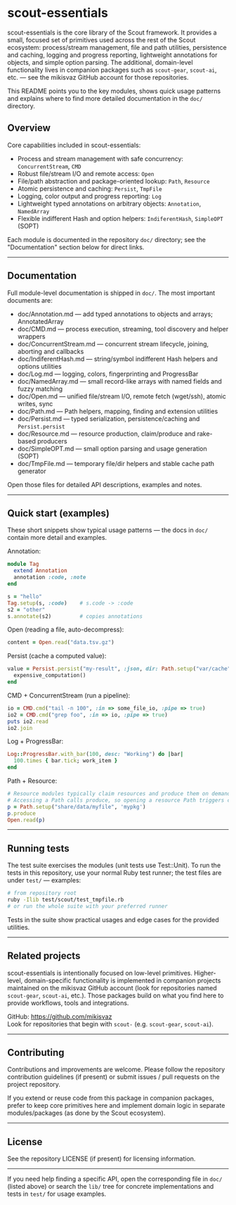 # scout-essentials

scout-essentials is the core library of the Scout framework. It provides a small, focused set of primitives used across the rest of the Scout ecosystem: process/stream management, file and path utilities, persistence and caching, logging and progress reporting, lightweight annotations for objects, and simple option parsing. The additional, domain-level functionality lives in companion packages such as `scout-gear`, `scout-ai`, etc. — see the mikisvaz GitHub account for those repositories.

This README points you to the key modules, shows quick usage patterns and explains where to find more detailed documentation in the `doc/` directory.

## Overview

Core capabilities included in scout-essentials:

- Process and stream management with safe concurrency: `ConcurrentStream`, `CMD`
- Robust file/stream I/O and remote access: `Open`
- File/path abstraction and package-oriented lookup: `Path`, `Resource`
- Atomic persistence and caching: `Persist`, `TmpFile`
- Logging, color output and progress reporting: `Log`
- Lightweight typed annotations on arbitrary objects: `Annotation`, `NamedArray`
- Flexible indifferent Hash and option helpers: `IndiferentHash`, `SimpleOPT` (SOPT)

Each module is documented in the repository `doc/` directory; see the "Documentation" section below for direct links.

---

## Documentation

Full module-level documentation is shipped in `doc/`. The most important documents are:

- doc/Annotation.md — add typed annotations to objects and arrays; AnnotatedArray
- doc/CMD.md — process execution, streaming, tool discovery and helper wrappers
- doc/ConcurrentStream.md — concurrent stream lifecycle, joining, aborting and callbacks
- doc/IndiferentHash.md — string/symbol indifferent Hash helpers and options utilities
- doc/Log.md — logging, colors, fingerprinting and ProgressBar
- doc/NamedArray.md — small record-like arrays with named fields and fuzzy matching
- doc/Open.md — unified file/stream I/O, remote fetch (wget/ssh), atomic writes, sync
- doc/Path.md — Path helpers, mapping, finding and extension utilities
- doc/Persist.md — typed serialization, persistence/caching and `Persist.persist`
- doc/Resource.md — resource production, claim/produce and rake-based producers
- doc/SimpleOPT.md — small option parsing and usage generation (SOPT)
- doc/TmpFile.md — temporary file/dir helpers and stable cache path generator

Open those files for detailed API descriptions, examples and notes.

---

## Quick start (examples)

These short snippets show typical usage patterns — the docs in `doc/` contain more detail and examples.

Annotation:
```ruby
module Tag
  extend Annotation
  annotation :code, :note
end

s = "hello"
Tag.setup(s, :code)    # s.code -> :code
s2 = "other"
s.annotate(s2)         # copies annotations
```

Open (reading a file, auto-decompress):
```ruby
content = Open.read("data.tsv.gz")
```

Persist (cache a computed value):
```ruby
value = Persist.persist("my-result", :json, dir: Path.setup("var/cache")) do
  expensive_computation()
end
```

CMD + ConcurrentStream (run a pipeline):
```ruby
io = CMD.cmd("tail -n 100", :in => some_file_io, :pipe => true)
io2 = CMD.cmd("grep foo", :in => io, :pipe => true)
puts io2.read
io2.join
```

Log + ProgressBar:
```ruby
Log::ProgressBar.with_bar(100, desc: "Working") do |bar|
  100.times { bar.tick; work_item }
end
```

Path + Resource:
```ruby
# Resource modules typically claim resources and produce them on demand.
# Accessing a Path calls produce, so opening a resource Path triggers creation.
p = Path.setup("share/data/myfile", 'mypkg')
p.produce
Open.read(p)
```

---

## Running tests

The test suite exercises the modules (unit tests use Test::Unit). To run the tests in this repository, use your normal Ruby test runner; the test files are under `test/` — examples:

```bash
# from repository root
ruby -Ilib test/scout/test_tmpfile.rb
# or run the whole suite with your preferred runner
```

Tests in the suite show practical usages and edge cases for the provided utilities.

---

## Related projects

scout-essentials is intentionally focused on low-level primitives. Higher-level, domain-specific functionality is implemented in companion projects maintained on the mikisvaz GitHub account (look for repositories named `scout-gear`, `scout-ai`, etc.). Those packages build on what you find here to provide workflows, tools and integrations.

GitHub: https://github.com/mikisvaz  
Look for repositories that begin with `scout-` (e.g. `scout-gear`, `scout-ai`).

---

## Contributing

Contributions and improvements are welcome. Please follow the repository contribution guidelines (if present) or submit issues / pull requests on the project repository.

If you extend or reuse code from this package in companion packages, prefer to keep core primitives here and implement domain logic in separate modules/packages (as done by the Scout ecosystem).

---

## License

See the repository LICENSE (if present) for licensing information.

---

If you need help finding a specific API, open the corresponding file in `doc/` (listed above) or search the `lib/` tree for concrete implementations and tests in `test/` for usage examples.